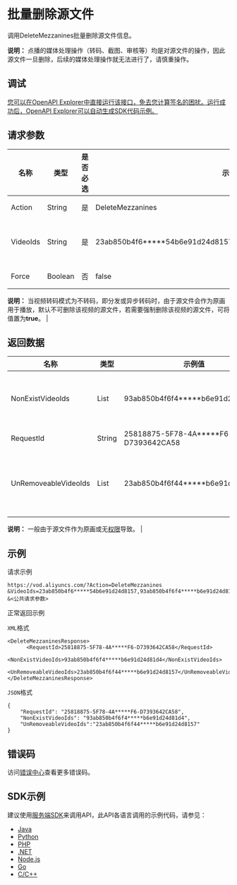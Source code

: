 # 批量删除源文件

调用DeleteMezzanines批量删除源文件信息。

**说明：** 点播的媒体处理操作（转码、截图、审核等）均是对源文件的操作，因此源文件一旦删除，后续的媒体处理操作就无法进行了，请慎重操作。

## 调试

[您可以在OpenAPI Explorer中直接运行该接口，免去您计算签名的困扰。运行成功后，OpenAPI Explorer可以自动生成SDK代码示例。](https://api.aliyun.com/#product=vod&api=DeleteMezzanines&type=RPC&version=2017-03-21)

## 请求参数

|名称|类型|是否必选|示例值|描述|
|--|--|----|---|--|
|Action|String|是|DeleteMezzanines|系统规定参数。取值：**DeleteMezzanines**。 |
|VideoIds|String|是|23ab850b4f6\*\*\*\*\*54b6e91d24d8157,93ab850b4f6f4\*\*\*\*\*b6e91d24d81d4|视频ID列表。一次最多支持20个视频ID，多个用英文逗号（,）分隔。 |
|Force|Boolean|否|false|强制删除源文件，默认为**false**。

 **说明：** 当视频转码模式为不转码，即分发或异步转码时，由于源文件会作为原画用于播放，默认不可删除该视频的源文件，若需要强制删除该视频的源文件，可将值置为**true**。 |

## 返回数据

|名称|类型|示例值|描述|
|--|--|---|--|
|NonExistVideoIds|List|93ab850b4f6f4\*\*\*\*\*b6e91d24d81d4|不存在的视频ID列表。 |
|RequestId|String|25818875-5F78-4A\*\*\*\*\*F6-D7393642CA58|请求ID。 |
|UnRemoveableVideoIds|List|23ab850b4f6f44\*\*\*\*\*b6e91d24d8157|不可删除的视频ID列表。

 **说明：** 一般由于源文件作为原画或无[权限](~~113600~~)导致。 |

## 示例

请求示例

```
https://vod.aliyuncs.com/?Action=DeleteMezzanines
&VideoIds=23ab850b4f6*****54b6e91d24d8157,93ab850b4f6f4*****b6e91d24d81d4
&<公共请求参数>
```

正常返回示例

`XML`格式

```
<DeleteMezzaninesResponse>
      <RequestId>25818875-5F78-4A*****F6-D7393642CA58</RequestId>
	  <NonExistVideoIds>93ab850b4f6f4*****b6e91d24d81d4</NonExistVideoIds>
	  <UnRemoveableVideoIds>23ab850b4f6f44*****b6e91d24d8157</UnRemoveableVideoIds>
</DeleteMezzaninesResponse>
```

`JSON`格式

```
{
    "RequestId": "25818875-5F78-4A*****F6-D7393642CA58",
    "NonExistVideoIds": "93ab850b4f6f4*****b6e91d24d81d4",
    "UnRemoveableVideoIds":"23ab850b4f6f44*****b6e91d24d8157"
}
```

## 错误码

访问[错误中心](https://error-center.alibabacloud.com/status/product/vod)查看更多错误码。

## SDK示例

建议使用[服务端SDK](~~101789~~)来调用API，此API各语言调用的示例代码，请参见：

-   [Java](~~61063~~)
-   [Python](~~61054~~)
-   [PHP](~~61069~~)
-   [.NET](~~84750~~)
-   [Node.js](~~101396~~)
-   [Go](~~101411~~)
-   [C/C++](~~101261~~)

